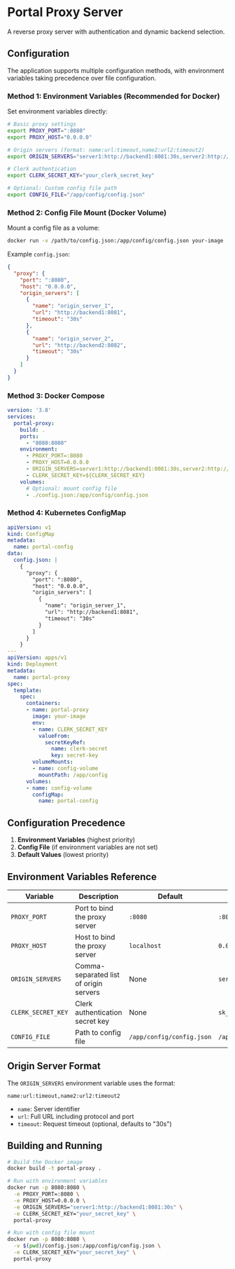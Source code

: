 # Portal Proxy Server

A reverse proxy server with authentication and dynamic backend selection.

## Configuration

The application supports multiple configuration methods, with environment variables taking precedence over file configuration.

### Method 1: Environment Variables (Recommended for Docker)

Set environment variables directly:

```bash
# Basic proxy settings
export PROXY_PORT=":8080"
export PROXY_HOST="0.0.0.0"

# Origin servers (format: name:url:timeout,name2:url2:timeout2)
export ORIGIN_SERVERS="server1:http://backend1:8081:30s,server2:http://backend2:8082:30s"

# Clerk authentication
export CLERK_SECRET_KEY="your_clerk_secret_key"

# Optional: Custom config file path
export CONFIG_FILE="/app/config/config.json"
```

### Method 2: Config File Mount (Docker Volume)

Mount a config file as a volume:

```bash
docker run -v /path/to/config.json:/app/config/config.json your-image
```

Example `config.json`:
```json
{
  "proxy": {
    "port": ":8080",
    "host": "0.0.0.0",
    "origin_servers": [
      {
        "name": "origin_server_1",
        "url": "http://backend1:8081",
        "timeout": "30s"
      },
      {
        "name": "origin_server_2",
        "url": "http://backend2:8082",
        "timeout": "30s"
      }
    ]
  }
}
```

### Method 3: Docker Compose

```yaml
version: '3.8'
services:
  portal-proxy:
    build: .
    ports:
      - "8080:8080"
    environment:
      - PROXY_PORT=:8080
      - PROXY_HOST=0.0.0.0
      - ORIGIN_SERVERS=server1:http://backend1:8081:30s,server2:http://backend2:8082:30s
      - CLERK_SECRET_KEY=${CLERK_SECRET_KEY}
    volumes:
      # Optional: mount config file
      - ./config.json:/app/config/config.json
```

### Method 4: Kubernetes ConfigMap

```yaml
apiVersion: v1
kind: ConfigMap
metadata:
  name: portal-config
data:
  config.json: |
    {
      "proxy": {
        "port": ":8080",
        "host": "0.0.0.0",
        "origin_servers": [
          {
            "name": "origin_server_1",
            "url": "http://backend1:8081",
            "timeout": "30s"
          }
        ]
      }
    }
---
apiVersion: apps/v1
kind: Deployment
metadata:
  name: portal-proxy
spec:
  template:
    spec:
      containers:
      - name: portal-proxy
        image: your-image
        env:
        - name: CLERK_SECRET_KEY
          valueFrom:
            secretKeyRef:
              name: clerk-secret
              key: secret-key
        volumeMounts:
        - name: config-volume
          mountPath: /app/config
      volumes:
      - name: config-volume
        configMap:
          name: portal-config
```

## Configuration Precedence

1. **Environment Variables** (highest priority)
2. **Config File** (if environment variables are not set)
3. **Default Values** (lowest priority)

## Environment Variables Reference

| Variable | Description | Default | Example |
|----------|-------------|---------|---------|
| `PROXY_PORT` | Port to bind the proxy server | `:8080` | `:8080` |
| `PROXY_HOST` | Host to bind the proxy server | `localhost` | `0.0.0.0` |
| `ORIGIN_SERVERS` | Comma-separated list of origin servers | None | `server1:http://backend1:8081:30s,server2:http://backend2:8082:30s` |
| `CLERK_SECRET_KEY` | Clerk authentication secret key | None | `sk_test_...` |
| `CONFIG_FILE` | Path to config file | `/app/config/config.json` | `/app/config/config.json` |

## Origin Server Format

The `ORIGIN_SERVERS` environment variable uses the format:
```
name:url:timeout,name2:url2:timeout2
```

- `name`: Server identifier
- `url`: Full URL including protocol and port
- `timeout`: Request timeout (optional, defaults to "30s")

## Building and Running

```bash
# Build the Docker image
docker build -t portal-proxy .

# Run with environment variables
docker run -p 8080:8080 \
  -e PROXY_PORT=:8080 \
  -e PROXY_HOST=0.0.0.0 \
  -e ORIGIN_SERVERS="server1:http://backend1:8081:30s" \
  -e CLERK_SECRET_KEY="your_secret_key" \
  portal-proxy

# Run with config file mount
docker run -p 8080:8080 \
  -v $(pwd)/config.json:/app/config/config.json \
  -e CLERK_SECRET_KEY="your_secret_key" \
  portal-proxy
``` 